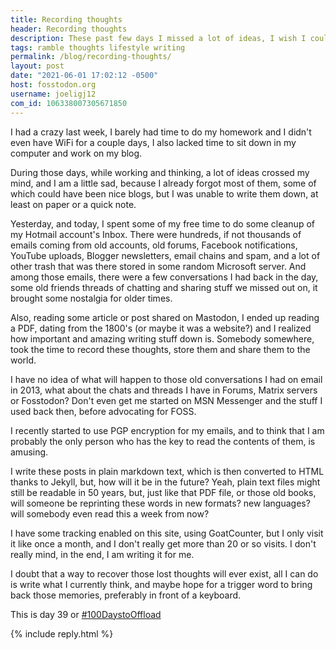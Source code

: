 ```yaml
---
title: Recording thoughts
header: Recording thoughts
description: These past few days I missed a lot of ideas, I wish I could have explained them and expanded them in a blog, but sometimes it is not possible to do so, and what will even happen to them as time moves forward?
tags: ramble thoughts lifestyle writing 
permalink: /blog/recording-thoughts/ 
layout: post 
date: "2021-06-01 17:02:12 -0500" 
host: fosstodon.org 
username: joeligj12 
com_id: 106338007305671850
--- 
```


I had a crazy last week, I barely had time to do my homework and I didn't even
have WiFi for a couple days, I also lacked time to sit down in my computer and
work on my blog.

During those days, while working and thinking, a lot of ideas crossed my mind, 
and I am a little sad, because I already forgot most of them, some of which 
could have been nice blogs, but I was unable to write them down, at least on 
paper or a quick note. 

Yesterday, and today, I spent some of my free time to do some cleanup of my
Hotmail account's Inbox. There were hundreds, if not thousands of emails coming
from old accounts, old forums, Facebook notifications, YouTube uploads,
Blogger newsletters, email chains and spam, and a lot of other trash that was
there stored in some random Microsoft server. And among those emails, there were
a few conversations I had back in the day, some old friends threads of chatting
and sharing stuff we missed out on, it brought some nostalgia for older times.

Also, reading some article or post shared on Mastodon, I ended up reading a PDF,
dating from the 1800's (or maybe it was a website?) and I realized how important 
and amazing writing stuff down is. Somebody somewhere, took the time to record 
these thoughts, store them and share them to the world. 

I have no idea of what will happen to those old conversations I had on email in
2013, what about the chats and threads I have in Forums, Matrix servers or 
Fosstodon? Don't even get me started on MSN Messenger and the stuff I used back 
then, before advocating for FOSS. 

I recently started to use PGP encryption for my emails, and to think that I am
probably the only person who has the key to read the contents of them, is
amusing.

I write these posts in plain markdown text, which is then converted to HTML
thanks to Jekyll, but, how will it be in the future? Yeah, plain text files
might still be readable in 50 years, but, just like that PDF file, or those old
books, will someone be reprinting these words in new formats? new languages?
will somebody even read this a week from now?

I have some tracking enabled on this site, using GoatCounter, but I only visit
it like once a month, and I don't really get more than 20 or so visits. I don't
really mind, in the end, I am writing it for me.

I doubt that a way to recover those lost thoughts will ever exist,
all I can do is write what I currently think, and maybe hope for a trigger word to
bring back those memories, preferably in front of a keyboard.

This is day 39 or [#100DaystoOffload](https://100DaystoOffload.com)


{% include reply.html %}
